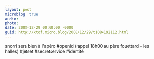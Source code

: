 ```yaml
---
layout: post
microblog: true
audio: 
photo: 
date: 2008-12-29 00:00:00 -0000
guid: http://xtof.micro.blog/2008/12/29/t1084192112.html
---
```

snorri sera bien à l'apéro #openid (rappel 18h00 au père fouettard - les halles)  #jetset #secretservice #identité
